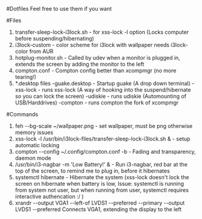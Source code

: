 #Dotfiles
Feel free to use them if you want

#Files
1. transfer-sleep-lock-i3lock.sh - for xss-lock -l option (Locks computer before suspending/hibernating)
2. i3lock-custom - color scheme for i3lock with wallpaper needs i3lock-color from AUR
3. hotplug-monitor.sh - Called by udev when a monitor is plugged in, extends the screen by adding the monitor to the left
4. compton.conf - Compton config better than xcompmgr (no more tearing!)
5. *.desktop files 
  -guake.desktop - Startup guake (A drop down terminal)
  -xss-lock - runs xss-lock (A way of hooking into the suspend/hibernate so you can lock the screen)
  -udiskie - runs udiskie (Automounting of USB/Harddrives)
  -compton - runs compton the fork of xcompmgr

#Commands
1. feh --bg-scale ~/wallpaper.png - set wallpaper, must be png otherwise memory issues
2. xss-lock -l /usr/bin/i3lock-files/transfer-sleep-lock-i3lock.sh & - setup automatic locking
3. compton --config ~/.config/compton.conf -b - Fading and transparency, daemon mode
4. /usr/bin/i3-nagbar -m 'Low Battery!' & - Run i3-nagbar, red bar at the top of the screen, to remind me to plug in, before it hibernates
5. systemctl hibernate - Hibernate the system (xss-lock doesn't lock the screen on hibernate when battery is low, 
   Issue: systemctl is running from system not user, but when running from user, systemctl requires interactive authencation :/ )
6. xrandr --output VGA1 --left-of LVDS1 --preferred --primary --output LVDS1 --preferred
   Connects VGA1, extending the display to the left
